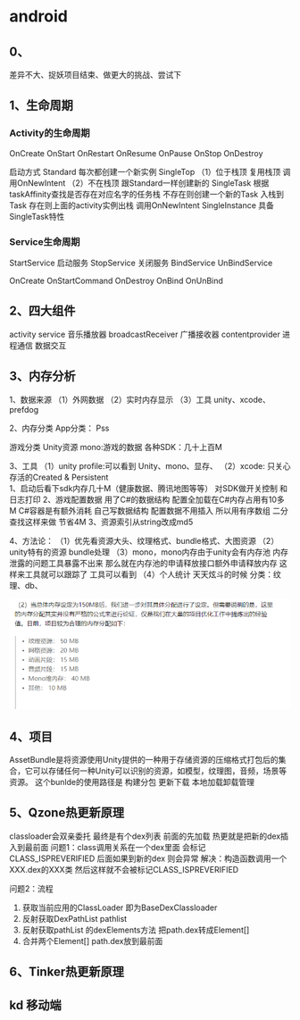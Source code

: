 # android

## 0、
差异不大、捉妖项目结束、做更大的挑战、尝试下


## 1、生命周期
### Activity的生命周期
OnCreate
OnStart OnRestart
OnResume
OnPause
OnStop
OnDestroy

启动方式
Standard 每次都创建一个新实例
SingleTop （1）位于栈顶 复用栈顶 调用OnNewIntent （2）不在栈顶 跟Standard一样创建新的 
SingleTask 根据taskAffinity查找是否存在对应名字的任务栈 不存在则创建一个新的Task 入栈到Task  存在则上面的activity实例出栈 调用OnNewIntent
SingleInstance 具备SingleTask特性 



### Service生命周期
StartService 启动服务
StopService 关闭服务
BindService
UnBindService

OnCreate
OnStartCommand
OnDestroy
OnBind
OnUnBind



## 2、四大组件
activity
service  音乐播放器
broadcastReceiver  广播接收器
contentprovider 进程通信 数据交互

## 3、内存分析
1、数据来源
（1）外网数据
（2）实时内存显示
（3）工具 unity、xcode、prefdog

2、内存分类
App分类：
Pss 

游戏分类
Unity资源
mono:游戏的数据
各种SDK：几十上百M


3、工具
（1）unity profile:可以看到 Unity、mono、显存、 
（2）xcode:
只关心存活的Created & Persistent  
1、启动后看下sdk内存几十M（健康数据、腾讯地图等等） 对SDK做开关控制 和 日志打印
2、游戏配置数据 用了C#的数据结构  配置全加载在C#内存占用有10多M  C#容器是有额外消耗 自己写数据结构 配置数据不用插入 所以用有序数组 二分查找这样来做 节省4M
3、资源索引从string改成md5

4、方法论：
（1）优先看资源大头、纹理格式、bundle格式、大图资源
（2）unity特有的资源  bundle处理
（3）mono，mono内存由于unity会有内存池 内存泄露的问题工具暴露不出来 那么就在内存池的申请释放接口额外申请释放内存 这样来工具就可以跟踪了
工具可以看到
（4）个人统计 天天炫斗的时候 分类：纹理、db、

![](Img/2020-05-29-09-28-11.png)

## 4、项目
AssetBundle是将资源使用Unity提供的一种用于存储资源的压缩格式打包后的集合，它可以存储任何一种Unity可以识别的资源，如模型，纹理图，音频，场景等资源。
这个bunlde的使用路径是 构建分包 更新下载 本地加载卸载管理


## 5、Qzone热更新原理
classloader会双亲委托 最终是有个dex列表 前面的先加载  热更就是把新的dex插入到最前面
问题1：class调用关系在一个dex里面 会标记CLASS_ISPREVERIFIED 后面如果到新的dex 则会异常
解决：构造函数调用一个XXX.dex的XXX类  然后这样就不会被标记CLASS_ISPREVERIFIED

问题2：流程
1. 获取当前应用的ClassLoader 即为BaseDexClassloader
2. 反射获取DexPathList pathlist
3. 反射获取pathList 的dexElements方法 把path.dex转成Element[]
4. 合并两个Element[] path.dex放到最前面


## 6、Tinker热更新原理

## kd 移动端

